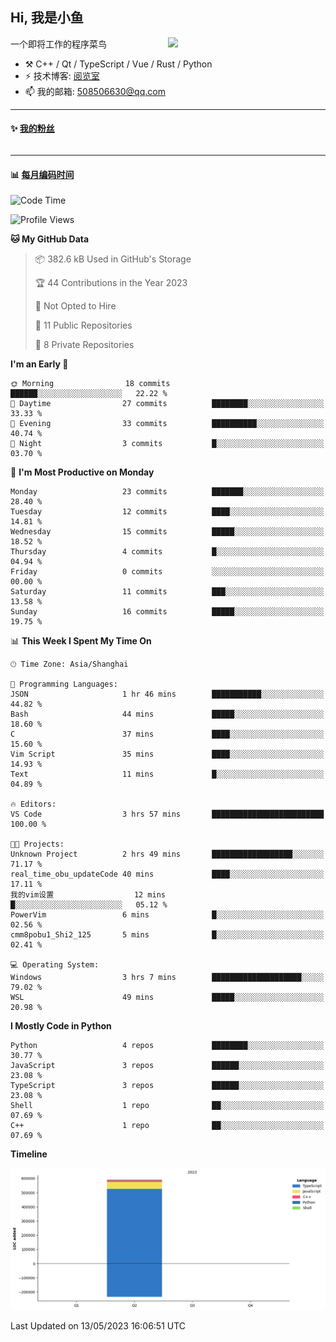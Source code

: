 <!--
**小鱼/小鱼** is a ✨ _special_ ✨ repository because its `README.md` (this file) appears on your GitHub profile.

Here are some ideas to get you started:

- 🔭 I’m currently working on ...
- 🌱 I’m currently learning ...
- 👯 I’m looking to collaborate on ...
- 🤔 I’m looking for help with ...
- 💬 Ask me about ...
- 📫 How to reach me: ...
- 😄 Pronouns: ...
- ⚡ Fun fact: ...
-->

## Hi, 我是小鱼

[<img align="right" width="50%" src="https://github-readme-stats-ouuan.vercel.app/api?username=XiaoYuer2022&show_icons=true">](https://metrics.lecoq.io/xlz122#gh-light-mode-only)

一个即将工作的程序菜鸟

-   :hammer_and_pick: C++ / Qt / TypeScript / Vue / Rust / Python
-   ⚡ 技术博客: [阅览室](https://haoxx.netlify.app/)
-   📫 我的邮箱: 508506630@qq.com

---

#### :sparkles: [我的粉丝](https://github.com/XiaoYuer2022?tab=followers)

<!--START_SECTION:followers-->
<table>
  </tr>
</table>
<!--END_SECTION:followers-->

---

#### :bar_chart: [每月编码时间](https://github.com/muety/wakapi)

<!--START_SECTION:waka-->
![Code Time](http://img.shields.io/badge/Code%20Time-12%20hrs%2046%20mins-blue)

![Profile Views](http://img.shields.io/badge/Profile%20Views-51-blue)

**🐱 My GitHub Data** 

> 📦 382.6 kB Used in GitHub's Storage 
 > 
> 🏆 44 Contributions in the Year 2023
 > 
> 🚫 Not Opted to Hire
 > 
> 📜 11 Public Repositories 
 > 
> 🔑 8 Private Repositories 
 > 
**I'm an Early 🐤** 

```text
🌞 Morning                18 commits          ██████░░░░░░░░░░░░░░░░░░░   22.22 % 
🌆 Daytime                27 commits          ████████░░░░░░░░░░░░░░░░░   33.33 % 
🌃 Evening                33 commits          ██████████░░░░░░░░░░░░░░░   40.74 % 
🌙 Night                  3 commits           █░░░░░░░░░░░░░░░░░░░░░░░░   03.70 % 
```
📅 **I'm Most Productive on Monday** 

```text
Monday                   23 commits          ███████░░░░░░░░░░░░░░░░░░   28.40 % 
Tuesday                  12 commits          ████░░░░░░░░░░░░░░░░░░░░░   14.81 % 
Wednesday                15 commits          █████░░░░░░░░░░░░░░░░░░░░   18.52 % 
Thursday                 4 commits           █░░░░░░░░░░░░░░░░░░░░░░░░   04.94 % 
Friday                   0 commits           ░░░░░░░░░░░░░░░░░░░░░░░░░   00.00 % 
Saturday                 11 commits          ███░░░░░░░░░░░░░░░░░░░░░░   13.58 % 
Sunday                   16 commits          █████░░░░░░░░░░░░░░░░░░░░   19.75 % 
```


📊 **This Week I Spent My Time On** 

```text
🕑︎ Time Zone: Asia/Shanghai

💬 Programming Languages: 
JSON                     1 hr 46 mins        ███████████░░░░░░░░░░░░░░   44.82 % 
Bash                     44 mins             █████░░░░░░░░░░░░░░░░░░░░   18.60 % 
C                        37 mins             ████░░░░░░░░░░░░░░░░░░░░░   15.60 % 
Vim Script               35 mins             ████░░░░░░░░░░░░░░░░░░░░░   14.93 % 
Text                     11 mins             █░░░░░░░░░░░░░░░░░░░░░░░░   04.89 % 

🔥 Editors: 
VS Code                  3 hrs 57 mins       █████████████████████████   100.00 % 

🐱‍💻 Projects: 
Unknown Project          2 hrs 49 mins       ██████████████████░░░░░░░   71.17 % 
real_time_obu_updateCode 40 mins             ████░░░░░░░░░░░░░░░░░░░░░   17.11 % 
我的vim设置                  12 mins             █░░░░░░░░░░░░░░░░░░░░░░░░   05.12 % 
PowerVim                 6 mins              █░░░░░░░░░░░░░░░░░░░░░░░░   02.56 % 
cmm8pobu1_Shi2_125       5 mins              █░░░░░░░░░░░░░░░░░░░░░░░░   02.41 % 

💻 Operating System: 
Windows                  3 hrs 7 mins        ████████████████████░░░░░   79.02 % 
WSL                      49 mins             █████░░░░░░░░░░░░░░░░░░░░   20.98 % 
```

**I Mostly Code in Python** 

```text
Python                   4 repos             ████████░░░░░░░░░░░░░░░░░   30.77 % 
JavaScript               3 repos             ██████░░░░░░░░░░░░░░░░░░░   23.08 % 
TypeScript               3 repos             ██████░░░░░░░░░░░░░░░░░░░   23.08 % 
Shell                    1 repo              ██░░░░░░░░░░░░░░░░░░░░░░░   07.69 % 
C++                      1 repo              ██░░░░░░░░░░░░░░░░░░░░░░░   07.69 % 
```



**Timeline**

![Lines of Code chart](https://raw.githubusercontent.com/XiaoYuer2022/XiaoYuer2022/main/assets/bar_graph.png)


 Last Updated on 13/05/2023 16:06:51 UTC
<!--END_SECTION:waka-->
